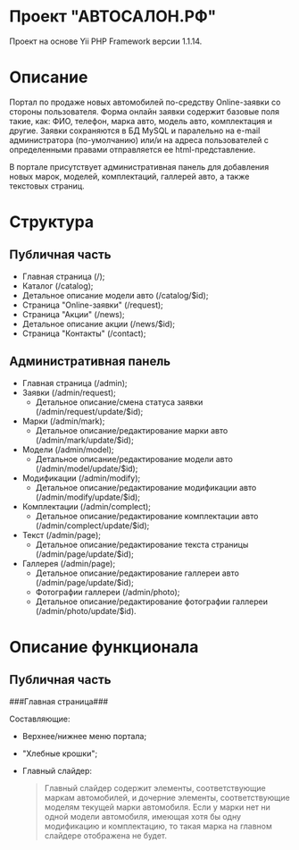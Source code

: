 Проект "АВТОСАЛОН.РФ"
=========

Проект на основе Yii PHP Framework версии 1.1.14.

Описание
========

Портал по продаже новых автомобилей по-средству Online-заявки со стороны пользователя.
Форма онлайн заявки содержит базовые поля такие, как: ФИО, телефон, марка авто, модель авто, комплектация и другие.
Заявки сохраняются в БД MySQL и паралельно на e-mail администратора (по-умолчанию) или/и на адреса пользователей с определенными правами отправляется ее html-представление.

В портале присутствует административная панель для добавления новых марок, моделей, комплектаций, галлерей авто, а также текстовых страниц.

Структура
=========

Публичная часть
---------------

* Главная страница (/);
* Каталог (/catalog);
* Детальное описание модели авто (/catalog/$id);
* Страница "Online-заявки" (/request);
* Страница "Акции" (/news);
* Детальное описание акции (/news/$id);
* Страница "Контакты" (/contact);

Административная панель
-----------------------

* Главная страница (/admin);
* Заявки (/admin/request);
	* Детальное описание/смена статуса заявки (/admin/request/update/$id);
* Марки (/admin/mark);
	* Детальное описание/редактирование марки авто (/admin/mark/update/$id);
* Модели (/admin/model);
	* Детальное описание/редактирование модели авто (/admin/model/update/$id);
* Модификации (/admin/modify);
	* Детальное описание/редактирование модификации авто (/admin/modify/update/$id);
* Комплектации (/admin/complect);
	* Детальное описание/редактирование комплектации авто (/admin/complect/update/$id);
* Текст (/admin/page);
	* Детальное описание/редактирование текста страницы (/admin/page/update/$id);
* Галлерея (/admin/page);
	* Детальное описание/редактирование галлереи авто (/admin/page/update/$id);
	* Фотографии галлереи (/admin/photo);
	* Детальное описание/редактирование фотографии галлереи (/admin/photo/update/$id).

	
Описание функционала
====================

Публичная часть
---------------

###Главная страница###

Составляющие:
* Верхнее/нижнее меню портала;
* "Хлебные крошки";
* Главный слайдер:

	> Главный слайдер содержит элементы, соответствующие маркам автомобилей, и
	> дочерние элементы, соответствующие моделям текущей марки автомобиля. 
	> Если у марки нет ни одной модели автомобиля, имеющая хотя бы одну модификацию
	> и комплектацию, то такая марка на главном слайдере отображена не будет.